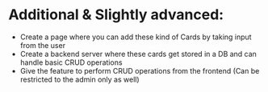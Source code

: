 # Additional & Slightly advanced:

- Create a page where you can add these kind of Cards by taking input from the user
- Create a backend server where these cards get stored in a DB and can handle basic CRUD operations
- Give the feature to perform CRUD operations from the frontend (Can be restricted to the admin only as well)
